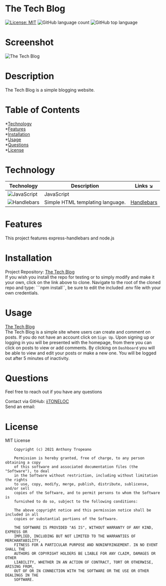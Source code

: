 
# The Tech Blog  
[![License: MIT](https://img.shields.io/badge/License-MIT-yellow.svg)](https://opensource.org/licenses/MIT) ![GitHub language count](https://img.shields.io/github/languages/count/iiTONELOC/tech-blog?style=flat-square) ![GitHub top language](https://img.shields.io/github/languages/top/iiTONELOC/tech-blog?style=flat-square)

# Screenshot
![The Tech Blog](/assets/images/screenshot.gif)

# Description
The Tech Blog is a simple blogging website.

# Table of Contents
*[Technology](#technology)  
*[Features](#features)  
*[Installation](#installation)  
*[Usage](#usage)   
*[Questions](#questions)  
*[License](#license)


# Technology 
| Technology | Description                        |Links ↘️ |
| ---------- | -----------------------------------| ------|  
| ![JavaScript](https://shields.io/static/v1?label=JavaScript&message=67.4%&color=yellow&style=flat-square) | JavaScript | []() |
| ![Handlebars](https://shields.io/static/v1?label=Handlebars&message=32.6%&color=orange&style=flat-square) | Simple HTML templating language. | [Handlebars](https://handlebarsjs.com/guide/#what-is-handlebars) |

# Features
This project features express-handlebars and node.js

# Installation  
Project Repository: [The Tech Blog](https://github.com/iiTONELOC/tech-blog)  
If you wish you install the repo for testing or to simply modify and make it your own, click on the link above to clone. Navigate to the root of the cloned repo and type: ```npm install``, be sure to edit the included .env file with your own credentials. 

# Usage
[The Tech Blog](https://the-techno-blogger.herokuapp.com/)  
The Tech Blog is a simple site where users can create and comment on posts. If you do not have an account click on ```Sign Up```. Upon signing up or logging in you will be presented with the homepage, from there you can click on posts to view or add comments. By clicking on ```Dashboard``` you will be able to view and edit your posts or make a new one. You will be logged out after 5 minutes of inactivity. 


# Questions
Feel free to reach out if you have any questions

Contact via GitHub: [iiTONELOC](https://github.com/iiTONELOC)  
Send an email: [](mailto:)

# License
MIT License

        Copyright (c) 2021 Anthony Tropeano
        
        Permission is hereby granted, free of charge, to any person obtaining a copy
        of this software and associated documentation files (the "Software"), to deal
        in the Software without restriction, including without limitation the rights
        to use, copy, modify, merge, publish, distribute, sublicense, and/or sell
        copies of the Software, and to permit persons to whom the Software is
        furnished to do so, subject to the following conditions:
        
        The above copyright notice and this permission notice shall be included in all
        copies or substantial portions of the Software.
        
        THE SOFTWARE IS PROVIDED "AS IS", WITHOUT WARRANTY OF ANY KIND, EXPRESS OR
        IMPLIED, INCLUDING BUT NOT LIMITED TO THE WARRANTIES OF MERCHANTABILITY,
        FITNESS FOR A PARTICULAR PURPOSE AND NONINFRINGEMENT. IN NO EVENT SHALL THE
        AUTHORS OR COPYRIGHT HOLDERS BE LIABLE FOR ANY CLAIM, DAMAGES OR OTHER
        LIABILITY, WHETHER IN AN ACTION OF CONTRACT, TORT OR OTHERWISE, ARISING FROM,
        OUT OF OR IN CONNECTION WITH THE SOFTWARE OR THE USE OR OTHER DEALINGS IN THE
        SOFTWARE.
        
